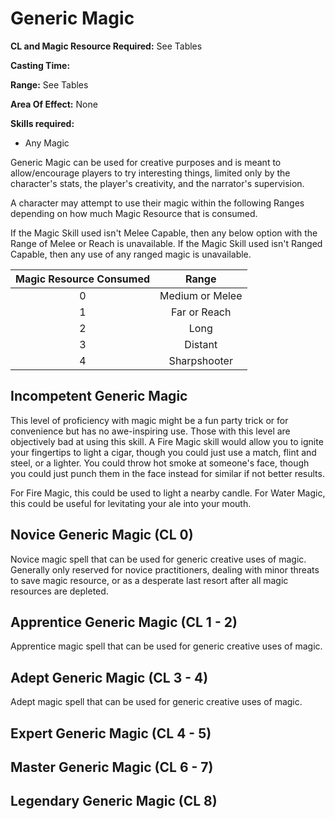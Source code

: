 # Generic Magic

**CL and Magic Resource Required:** See Tables

**Casting Time:**

**Range:** See Tables

**Area Of Effect:** None

**Skills required:**

- Any Magic

Generic Magic can be used for creative purposes and is meant to allow/encourage players to try interesting things, limited only by the character's stats, the player's creativity, and the narrator's supervision.

A character may attempt to use their magic within the following Ranges depending on how much Magic Resource that is consumed.

If the Magic Skill used isn't Melee Capable, then any below option with the Range of Melee or Reach is unavailable. If the Magic Skill used isn't Ranged Capable, then any use of any ranged magic is unavailable.

| Magic Resource Consumed |      Range      |
| :---------------------: | :-------------: |
|            0            | Medium or Melee |
|            1            |  Far or Reach  |
|            2            |      Long      |
|            3            |     Distant     |
|            4            |  Sharpshooter  |

## Incompetent Generic Magic

This level of proficiency with magic might be a fun party trick or for convenience but has no awe-inspiring use. Those with this level are objectively bad at using this skill. A Fire Magic skill would allow you to ignite your fingertips to light a cigar, though you could just use a match, flint and steel, or a lighter. You could throw hot smoke at someone's face, though you could just punch them in the face instead for similar if not better results.

For Fire Magic, this could be used to light a nearby candle. For Water Magic, this could be useful for levitating your ale into your mouth.

## Novice Generic Magic (CL 0)

Novice magic spell that can be used for generic creative uses of magic. Generally only reserved for novice practitioners, dealing with minor threats to save magic resource, or as a desperate last resort after all magic resources are depleted.

## Apprentice Generic Magic (CL 1 - 2)

Apprentice magic spell that can be used for generic creative uses of magic.

## Adept Generic Magic (CL 3 - 4)

Adept magic spell that can be used for generic creative uses of magic.

## Expert Generic Magic (CL 4 - 5)

## Master Generic Magic (CL 6 - 7)

## Legendary Generic Magic (CL 8)
